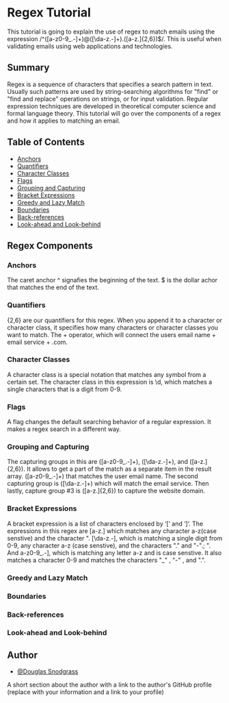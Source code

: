 # Regex Tutorial

This tutorial is going to explain the use of regex to match emails using the expression /^([a-z0-9_\.-]+)@([\da-z\.-]+)\.([a-z\.]{2,6})$/. This is useful when validating emails using web applications and technologies.

## Summary

Regex is a sequence of characters that specifies a search pattern in text. Usually such patterns are used by string-searching algorithms for "find" or "find and replace" operations on strings, or for input validation. Regular expression techniques are developed in theoretical computer science and formal language theory. This tutorial will go over the components of a regex and how it applies to matching an email.

## Table of Contents

- [Anchors](#anchors)
- [Quantifiers](#quantifiers)
- [Character Classes](#character-classes)
- [Flags](#flags)
- [Grouping and Capturing](#grouping-and-capturing)
- [Bracket Expressions](#bracket-expressions)
- [Greedy and Lazy Match](#greedy-and-lazy-match)
- [Boundaries](#boundaries)
- [Back-references](#back-references)
- [Look-ahead and Look-behind](#look-ahead-and-look-behind)

## Regex Components

### Anchors

The caret anchor ^ signafies the beginning of the text. $ is the dollar achor that matches the end of the text.

### Quantifiers

{2,6} are our quantifiers for this regex. When you append it to a character or character class, it specifies how many characters or character classes you want to match. The + operator, which will connect the users email name + email service + .com. 


### Character Classes

A character class is a special notation that matches any symbol from a certain set. The character class in this expression is \d, which matches a single characters that is a digit from 0-9.

### Flags

A flag changes the default searching behavior of a regular expression. It makes a regex search in a different way. 

### Grouping and Capturing

The capturing groups in this are ([a-z0-9_\.-]+), ([\da-z\.-]+), and ([a-z\.]{2,6}). It allows to get a part of the match as a separate item in the result array. ([a-z0-9_\.-]+) that matches the user email name. The second capturing group is ([\da-z\.-]+) which will match the email service. Then lastly, capture group #3 is ([a-z\.]{2,6}) to capture the website domain.

### Bracket Expressions

A bracket expression is a list of characters enclosed by ‘[’ and ‘]’. The expressions in this regex are [a-z\.] which matches any character a-z(case senstive) and the character ". [\da-z\.-], which is matching a single digit from 0-9, any character a-z (case senstive), and the characters "." and "-".; ". And a-z0-9_\.-], which is matching any letter a-z and is case senstive. It also matches a character 0-9 and matches the characters "_" , "-" , and ".".


 
### Greedy and Lazy Match



### Boundaries



### Back-references



### Look-ahead and Look-behind



## Author

- [@Douglas Snodgrass](https://www.github.com/purplepenguin67)

A short section about the author with a link to the author's GitHub profile (replace with your information and a link to your profile)
